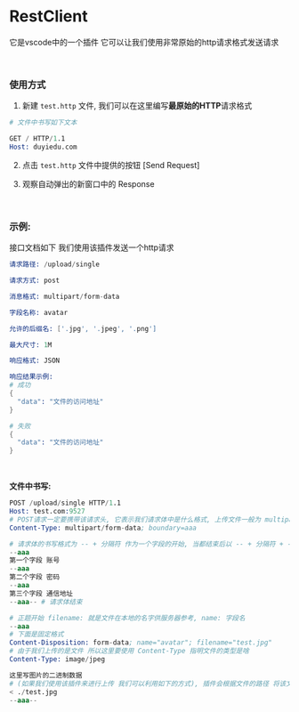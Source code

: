 # RestClient
它是vscode中的一个插件 它可以让我们使用非常原始的http请求格式发送请求

<br>

### 使用方式
1. 新建 ``test.http`` 文件, 我们可以在这里编写**最原始的HTTP**请求格式
```s
# 文件中书写如下文本

GET / HTTP/1.1
Host: duyiedu.com
```

2. 点击 ``test.http`` 文件中提供的按钮 [Send Request]

3. 观察自动弹出的新窗口中的 Response

<br>

### 示例:
接口文档如下 我们使用该插件发送一个http请求
```s
请求路径: /upload/single

请求方式: post

消息格式: multipart/form-data

字段名称: avatar

允许的后缀名: ['.jpg', '.jpeg', '.png']

最大尺寸: 1M

响应格式: JSON

响应结果示例:
# 成功
{
  "data": "文件的访问地址"
}

# 失败
{
  "data": "文件的访问地址"
}
```

<br>

**文件中书写:**  
```s
POST /upload/single HTTP/1.1
Host: test.com:9527
# POST请求一定要携带该请求头, 它表示我们请求体中是什么格式, 上传文件一般为 multipart/form-data; boundary=aaa为分隔符
Content-Type: multipart/form-data; boundary=aaa

# 请求体的书写格式为 -- + 分隔符 作为一个字段的开始, 当都结束后以 -- + 分隔符 + -- 的格式作为结束
--aaa
第一个字段 账号
--aaa
第二个字段 密码
--aaa
第三个字段 通信地址
--aaa-- # 请求体结束

# 正题开始 filename: 就是文件在本地的名字供服务器参考, name: 字段名
--aaa
# 下面是固定格式
Content-Disposition: form-data; name="avatar"; filename="test.jpg"
# 由于我们上传的是文件 所以这里要使用 Content-Type 指明文件的类型是啥
Content-Type: image/jpeg

这里写图片的二进制数据
# (如果我们使用该插件来进行上传 我们可以利用如下的方式), 插件会根据文件的路径 将该文件的数据读取出来放到这里
< ./test.jpg
--aaa--
```